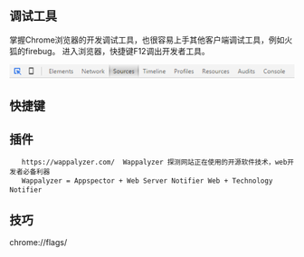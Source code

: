 调试工具
------------------

掌握Chrome浏览器的开发调试工具，也很容易上手其他客户端调试工具，例如火狐的firebug。
进入浏览器，快捷键F12调出开发者工具。

![](img/top-bar.png)

快捷键
------

插件
----

       https://wappalyzer.com/  Wappalyzer 探测网站正在使用的开源软件技术，web开发者必备利器
       Wappalyzer = Appspector + Web Server Notifier Web + Technology Notifier

技巧
----
chrome://flags/ 
